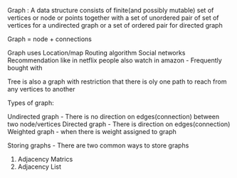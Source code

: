 Graph : A data structure consists of finite(and possibly mutable) set of vertices or node or points together with a set of unordered
pair of set of vertices for a undirected graph or a set of ordered pair for directed graph

Graph = node + connections

Graph uses
Location/map
Routing algorithm
Social networks
Recommendation like in netflix people also watch in amazon - Frequently bought with

Tree is also a graph with restriction that there is oly one path to reach from any vertices to another

Types of graph:

Undirected graph - There is no direction on edges(connection) between two node/vertices
Directed graph - There is direction on edges(connection)
Weighted graph -  when there is weight assigned to graph

Storing graphs - There are two common ways to store graphs

1. Adjacency Matrics
2. Adjacency List
